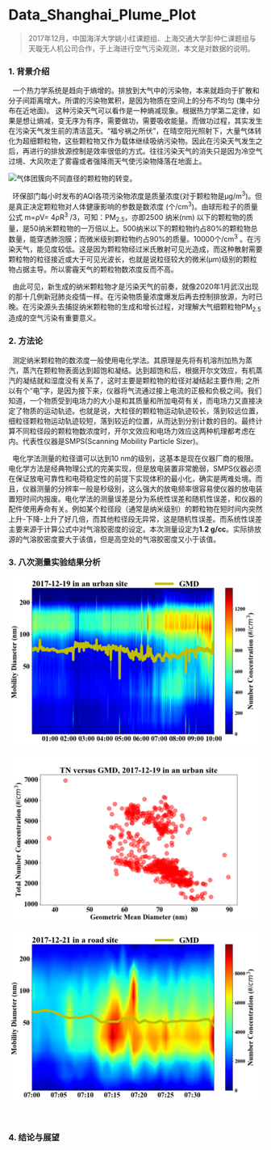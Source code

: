 # Data_Shanghai_Plume_Plot

> 2017年12月，中国海洋大学姚小红课题组、上海交通大学彭仲仁课题组与天璇无人机公司合作，于上海进行空气污染观测，本文是对数据的说明。

### 1. 背景介绍

&nbsp; 一个热力学系统是趋向于熵增的。排放到大气中的污染物，本来就趋向于扩散和分子间距离增大。所谓的污染物累积，是因为物质在空间上的分布不均匀 (集中分布在近地面)。 这种污染天气可以看作是一种熵减现象。根据热力学第二定律，如果是想让熵减，变无序为有序，需要做功，需要吸收能量。而做功过程，其实发生在污染天气发生前的清洁蓝天。“福兮祸之所伏”，在晴空阳光照射下，大量气体转化为超细颗粒物，这些颗粒物又作为载体继续吸纳污染物。因此在污染天气发生之后，再进行的排放源控制是效率很低的方式。往往污染天气的消失只是因为冷空气过境、大风吹走了雾霾或者强降雨天气使污染物降落在地面上。

![气体团簇向不同直径的颗粒物的转变。](https://upload-images.jianshu.io/upload_images/17085473-312e62cba465670a.png?imageMogr2/auto-orient/strip%7CimageView2/2/w/1240)

&nbsp; 环保部门每小时发布的AQI各项污染物浓度是质量浓度(对于颗粒物是µg/m<sup>3</sup>)。但是真正决定颗粒物对人体健康影响的参数是数浓度 (个/cm<sup>3</sup>)。由球形粒子的质量公式 m=ρV= 4ρR<sup>3</sup> /3，可知：PM<sub>2.5</sub>，亦即2500 纳米(nm) 以下的颗粒物的质量，是50纳米颗粒物的一万倍以上。500纳米以下的颗粒物约占80%的颗粒物总数量，能穿透肺泡膜；而微米级别颗粒物约占90%的质量。10000个/cm<sup>3</sup> 。在污染天气，能见度较低。这是因为颗粒物经过米氏散射可见光造成，而这种散射需要颗粒物的粒径接近或大于可见光波长，也就是说粒径较大的微米(µm)级别的颗粒物占据主导。所以雾霾天气的颗粒物数浓度反而不高。

&nbsp; 由此可见，新生成的纳米颗粒物才是污染天气的前奏，就像2020年1月武汉出现的那十几例新冠肺炎疫情一样。在污染物质量浓度爆发后再去控制排放源，为时已晚。在污染源头去捕捉纳米颗粒物的生成和增长过程，对理解大气细颗粒物PM<sub>2.5</sub>造成的空气污染有重要意义。


### 2. 方法论 

&nbsp; 测定纳米颗粒物的数浓度一般使用电化学法。其原理是先将有机溶剂加热为蒸汽，蒸汽在颗粒物表面达到超饱和凝结。达到超饱和后，根据开尔文效应，有机蒸汽的凝结就和湿度没有关系了，这时主要是颗粒物的粒径对凝结起主要作用; 之所以有个“电”字，是因为接下来，仪器将气流通过接上电流的正极和负极之间。我们知道，一个物质受到电场力的大小是和其质量和所加电荷有关，而电场力又直接决定了物质的运动轨迹。也就是说，大粒径的颗粒物运动轨迹较长，落到较远位置，细粒径颗粒物运动轨迹较短，落到较近的位置，从而达到分别计数的目的。最终计算不同粒径段的颗粒物数浓度时，开尔文效应和电场力效应这两种机理都考虑在内。代表性仪器是SMPS(Scanning Mobility Particle Sizer)。

&nbsp; 电化学法测量的粒径谱可以达到10 nm的级别，这基本是现在仪器厂商的极限。电化学方法是经典物理公式的完美实现，但是放电装置非常脆弱，SMPS仪器必须在保证放电可靠性和电荷稳定性的前提下实现体积的最小化，确实是两难处境。而且，仪器测量的分辨率一般是秒级别，这么强大的放电频率很容易使仪器的放电装置短时间内报废。电化学法的测量误差是分为系统性误差和随机性误差，和仪器的配件使用寿命有关。例如某个粒径段（通常是纳米级别）的颗粒物在短时间内突然上升-下降-上升了好几倍，而其他粒径段无异常，这是随机性误差。而系统性误差主要来源于计算公式中对气溶胶密度的设定。本次测量设定为**1.2 g/cc**。实际排放源的气溶胶密度要大于该值，但是高空处的气溶胶密度又小于该值。

### 3. 八次测量实验结果分析 

![2017-12-19 in an urban site.](https://github.com/Limin-Feng1993/Data_Shanghai_Plume_Plot/raw/master/Fig/2017-12-19%20in%20an%20urban%20site.png)

![TN versus GMD, 2017-12-19 in an urban site.](https://github.com/Limin-Feng1993/Data_Shanghai_Plume_Plot/raw/master/Fig/TN%20versus%20GMD%2C%202017-12-19%20in%20an%20urban%20site.png)

![2017-12-21 in a road site](https://github.com/Limin-Feng1993/Data_Shanghai_Plume_Plot/raw/master/Fig/2017-12-21%20in%20a%20road%20site.png)





&nbsp; 

### 4. 结论与展望 
